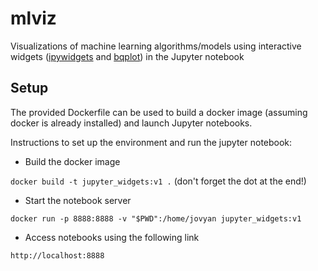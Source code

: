 # mlviz
Visualizations of machine learning algorithms/models using interactive widgets ([ipywidgets](https://ipywidgets.readthedocs.io/en/latest/examples/Widget%20List.html) and [bqplot](https://bqplot.readthedocs.io/en/latest/)) in the Jupyter notebook

## Setup
The provided Dockerfile can be used to build a docker image (assuming docker is already installed) and launch Jupyter notebooks.

Instructions to set up the environment and run the jupyter notebook:

* Build the docker image

`docker build -t jupyter_widgets:v1 .` (don't forget the dot at the end!)

* Start the notebook server

`docker run -p 8888:8888 -v "$PWD":/home/jovyan jupyter_widgets:v1`

* Access notebooks using the following link

`http://localhost:8888`
